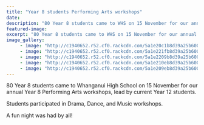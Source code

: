 ```yaml
---
title: "Year 8 students Performing Arts workshops"
date: 
description: "80 Year 8 students came to WHS on 15 November for our annual Year 8 Performing Arts workshops..."
featured-image: 
excerpt: "80 Year 8 students came to WHS on 15 November for our annual Year 8 Performing Arts workshops..."
image_gallery:
     - image: "http://c1940652.r52.cf0.rackcdn.com/5a1e20c1b8d39a25b6000aba/23473178_384866458602365_110664794745128630_n.jpg"
     - image: "http://c1940652.r52.cf0.rackcdn.com/5a1e221fb8d39a25b6000ad6/23517981_384867191935625_190413086257457401_n.jpg"
     - image: "http://c1940652.r52.cf0.rackcdn.com/5a1e2209b8d39a25b6000ad4/23519319_384866898602321_2847605429545115150_n.jpg"
     - image: "http://c1940652.r52.cf0.rackcdn.com/5a1e210eb8d39a25b6000ac0/23517606_384866465269031_3371531881077566030_n.jpg"
     - image: "http://c1940652.r52.cf0.rackcdn.com/5a1e209eb8d39a25b6000ab6/23517707_384867408602270_6633216530360826771_n.jpg"
---
```


<p><span>80 Year 8 students came to Whanganui High School on 15 November for our annual Year 8 Performing Arts workshops, lead by current Year 12 students. </span></p>
<p><span>Students participated in Drama, Dance, and Music workshops.</span></p>
<p><span>A fun night was had by all!</span></p>

